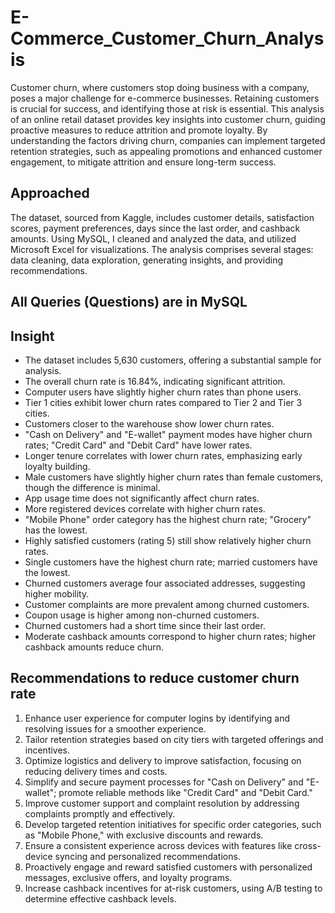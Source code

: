 # E-Commerce_Customer_Churn_Analysis

Customer churn, where customers stop doing business with a company, poses a major challenge for e-commerce businesses. Retaining customers is crucial for success, and identifying those at risk is essential. This analysis of an online retail dataset provides key insights into customer churn, guiding proactive measures to reduce attrition and promote loyalty. By understanding the factors driving churn, companies can implement targeted retention strategies, such as appealing promotions and enhanced customer engagement, to mitigate attrition and ensure long-term success.

## Approached 

The dataset, sourced from Kaggle, includes customer details, satisfaction scores, payment preferences, days since the last order, and cashback amounts. Using MySQL, I cleaned and analyzed the data, and utilized Microsoft Excel for visualizations. The analysis comprises several stages: data cleaning, data exploration, generating insights, and providing recommendations.

## All Queries (Questions) are in MySQL

## Insight 

- The dataset includes 5,630 customers, offering a substantial sample for analysis.
- The overall churn rate is 16.84%, indicating significant attrition.
- Computer users have slightly higher churn rates than phone users.
- Tier 1 cities exhibit lower churn rates compared to Tier 2 and Tier 3 cities.
- Customers closer to the warehouse show lower churn rates.
- "Cash on Delivery" and "E-wallet" payment modes have higher churn rates; "Credit Card" and "Debit Card" have lower rates.
- Longer tenure correlates with lower churn rates, emphasizing early loyalty building.
- Male customers have slightly higher churn rates than female customers, though the difference is minimal.
- App usage time does not significantly affect churn rates.
- More registered devices correlate with higher churn rates.
- "Mobile Phone" order category has the highest churn rate; "Grocery" has the lowest.
- Highly satisfied customers (rating 5) still show relatively higher churn rates.
- Single customers have the highest churn rate; married customers have the lowest.
- Churned customers average four associated addresses, suggesting higher mobility.
- Customer complaints are more prevalent among churned customers.
- Coupon usage is higher among non-churned customers.
- Churned customers had a short time since their last order.
- Moderate cashback amounts correspond to higher churn rates; higher cashback amounts reduce churn.

## Recommendations to reduce customer churn rate

1. Enhance user experience for computer logins by identifying and resolving issues for a smoother experience.
2. Tailor retention strategies based on city tiers with targeted offerings and incentives.
3. Optimize logistics and delivery to improve satisfaction, focusing on reducing delivery times and costs.
4. Simplify and secure payment processes for "Cash on Delivery" and "E-wallet"; promote reliable methods like "Credit Card" and "Debit Card."
5. Improve customer support and complaint resolution by addressing complaints promptly and effectively.
6. Develop targeted retention initiatives for specific order categories, such as "Mobile Phone," with exclusive discounts and rewards.
7. Ensure a consistent experience across devices with features like cross-device syncing and personalized recommendations.
8. Proactively engage and reward satisfied customers with personalized messages, exclusive offers, and loyalty programs.
9. Increase cashback incentives for at-risk customers, using A/B testing to determine effective cashback levels.
